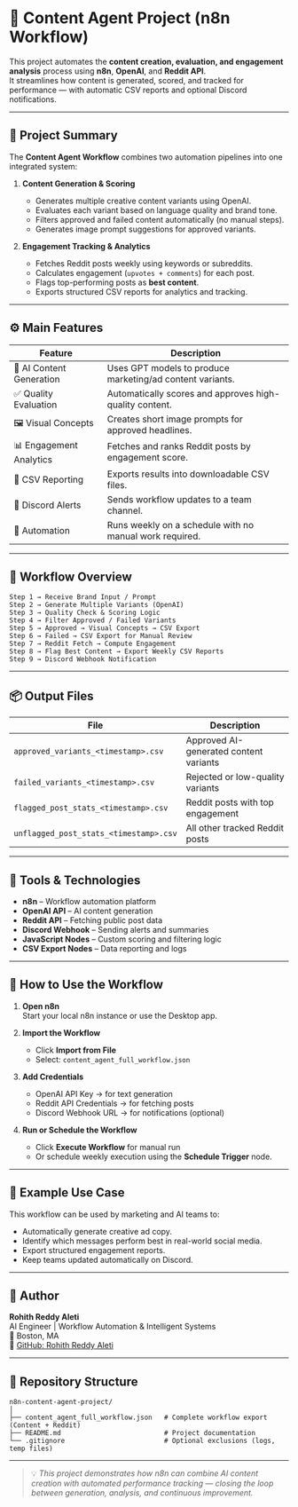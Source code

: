# 🧠 Content Agent Project (n8n Workflow)

This project automates the **content creation, evaluation, and engagement analysis** process using **n8n**, **OpenAI**, and **Reddit API**.  
It streamlines how content is generated, scored, and tracked for performance — with automatic CSV reports and optional Discord notifications.

---

## 📘 Project Summary

The **Content Agent Workflow** combines two automation pipelines into one integrated system:

1. **Content Generation & Scoring**
   - Generates multiple creative content variants using OpenAI.
   - Evaluates each variant based on language quality and brand tone.
   - Filters approved and failed content automatically (no manual steps).
   - Generates image prompt suggestions for approved variants.

2. **Engagement Tracking & Analytics**
   - Fetches Reddit posts weekly using keywords or subreddits.
   - Calculates engagement (`upvotes + comments`) for each post.
   - Flags top-performing posts as **best content**.
   - Exports structured CSV reports for analytics and tracking.

---

## ⚙️ Main Features

| Feature | Description |
|----------|-------------|
| 🤖 AI Content Generation | Uses GPT models to produce marketing/ad content variants. |
| ✅ Quality Evaluation | Automatically scores and approves high-quality content. |
| 🖼️ Visual Concepts | Creates short image prompts for approved headlines. |
| 📊 Engagement Analytics | Fetches and ranks Reddit posts by engagement score. |
| 🧾 CSV Reporting | Exports results into downloadable CSV files. |
| 🔔 Discord Alerts | Sends workflow updates to a team channel. |
| 📅 Automation | Runs weekly on a schedule with no manual work required. |

---

## 🧩 Workflow Overview

```plaintext
Step 1 → Receive Brand Input / Prompt  
Step 2 → Generate Multiple Variants (OpenAI)  
Step 3 → Quality Check & Scoring Logic  
Step 4 → Filter Approved / Failed Variants  
Step 5 → Approved → Visual Concepts → CSV Export  
Step 6 → Failed → CSV Export for Manual Review  
Step 7 → Reddit Fetch → Compute Engagement  
Step 8 → Flag Best Content → Export Weekly CSV Reports  
Step 9 → Discord Webhook Notification
```

---

## 📦 Output Files

| File | Description |
|------|--------------|
| `approved_variants_<timestamp>.csv` | Approved AI-generated content variants |
| `failed_variants_<timestamp>.csv` | Rejected or low-quality variants |
| `flagged_post_stats_<timestamp>.csv` | Reddit posts with top engagement |
| `unflagged_post_stats_<timestamp>.csv` | All other tracked Reddit posts |

---

## 🔧 Tools & Technologies

- **n8n** – Workflow automation platform  
- **OpenAI API** – AI content generation  
- **Reddit API** – Fetching public post data  
- **Discord Webhook** – Sending alerts and summaries  
- **JavaScript Nodes** – Custom scoring and filtering logic  
- **CSV Export Nodes** – Data reporting and logs  

---

## 🚀 How to Use the Workflow

1. **Open n8n**  
   Start your local n8n instance or use the Desktop app.

2. **Import the Workflow**  
   - Click **Import from File**  
   - Select: `content_agent_full_workflow.json`

3. **Add Credentials**  
   - OpenAI API Key → for text generation  
   - Reddit API Credentials → for fetching posts  
   - Discord Webhook URL → for notifications (optional)

4. **Run or Schedule the Workflow**  
   - Click **Execute Workflow** for manual run  
   - Or schedule weekly execution using the **Schedule Trigger** node.

---

## 🧭 Example Use Case

This workflow can be used by marketing and AI teams to:
- Automatically generate creative ad copy.
- Identify which messages perform best in real-world social media.
- Export structured engagement reports.
- Keep teams updated automatically on Discord.

---

## 👤 Author

**Rohith Reddy Aleti**  
AI Engineer | Workflow Automation & Intelligent Systems  
📍 Boston, MA  
🔗 [GitHub: Rohith Reddy Aleti](https://github.com/Rohith1820)

---

## 📁 Repository Structure

```
n8n-content-agent-project/
│
├── content_agent_full_workflow.json   # Complete workflow export (Content + Reddit)
├── README.md                          # Project documentation
└── .gitignore                         # Optional exclusions (logs, temp files)
```

---

> 💡 *This project demonstrates how n8n can combine AI content creation with automated performance tracking — closing the loop between generation, analysis, and continuous improvement.*
